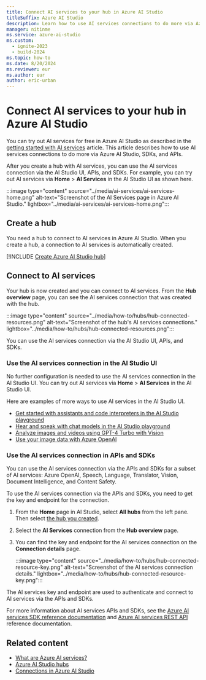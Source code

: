 ```yaml
---
title: Connect AI services to your hub in Azure AI Studio
titleSuffix: Azure AI Studio
description: Learn how to use AI services connections to do more via Azure AI Studio, SDKs, and APIs.
manager: nitinme
ms.service: azure-ai-studio
ms.custom:
  - ignite-2023
  - build-2024
ms.topic: how-to
ms.date: 8/20/2024
ms.reviewer: eur
ms.author: eur
author: eric-urban
---
```


# Connect AI services to your hub in Azure AI Studio

You can try out AI services for free in Azure AI Studio as described in the [getting started with AI services](get-started.md) article. This article describes how to use AI services connections to do more via Azure AI Studio, SDKs, and APIs. 

After you create a hub with AI services, you can use the AI services connection via the AI Studio UI, APIs, and SDKs. For example, you can try out AI services via **Home** > **AI Services** in the AI Studio UI as shown here.

:::image type="content" source="../media/ai-services/ai-services-home.png" alt-text="Screenshot of the AI Services page in Azure AI Studio." lightbox="../media/ai-services/ai-services-home.png":::

## Create a hub

You need a hub to connect to AI services in Azure AI Studio. When you create a hub, a connection to AI services is automatically created.

[!INCLUDE [Create Azure AI Studio hub](../includes/create-hub.md)]

## Connect to AI services

Your hub is now created and you can connect to AI services. From the **Hub overview** page, you can see the AI services connection that was created with the hub.

:::image type="content" source="../media/how-to/hubs/hub-connected-resources.png" alt-text="Screenshot of the hub's AI services connections." lightbox="../media/how-to/hubs/hub-connected-resources.png":::

You can use the AI services connection via the AI Studio UI, APIs, and SDKs. 

### Use the AI services connection in the AI Studio UI

No further configuration is needed to use the AI services connection in the AI Studio UI. You can try out AI services via **Home** > **AI Services** in the AI Studio UI.

Here are examples of more ways to use AI services in the AI Studio UI.

- [Get started with assistants and code interpreters in the AI Studio playground](../../ai-services/openai/assistants-quickstart.md?context=/azure/ai-studio/context/context)
- [Hear and speak with chat models in the AI Studio playground](../quickstarts/hear-speak-playground.md)
- [Analyze images and videos using GPT-4 Turbo with Vision](../quickstarts/multimodal-vision.md)
- [Use your image data with Azure OpenAI](../how-to/data-image-add.md)

### Use the AI services connection in APIs and SDKs

You can use the AI services connection via the APIs and SDKs for a subset of AI services: Azure OpenAI, Speech, Language, Translator, Vision, Document Intelligence, and Content Safety.

To use the AI services connection via the APIs and SDKs, you need to get the key and endpoint for the connection.

1. From the **Home** page in AI Studio, select **All hubs** from the left pane. Then select [the hub you created](#create-a-hub).
1. Select the **AI Services** connection from the **Hub overview** page.
1. You can find the key and endpoint for the AI services connection on the **Connection details** page.
    
    :::image type="content" source="../media/how-to/hubs/hub-connected-resource-key.png" alt-text="Screenshot of the AI services connection details." lightbox="../media/how-to/hubs/hub-connected-resource-key.png":::

The AI services key and endpoint are used to authenticate and connect to AI services via the APIs and SDKs.

For more information about AI services APIs and SDKs, see the [Azure AI services SDK reference documentation](../../ai-services/reference/sdk-package-resources.md?context=/azure/ai-studio/context/context) and [Azure AI services REST API](../../ai-services/reference/rest-api-resources.md?context=/azure/ai-studio/context/context) reference documentation.

## Related content

- [What are Azure AI services?](../../ai-services/what-are-ai-services.md?context=/azure/ai-studio/context/context)
- [Azure AI Studio hubs](../concepts/ai-resources.md)
- [Connections in Azure AI Studio](../concepts/connections.md)
